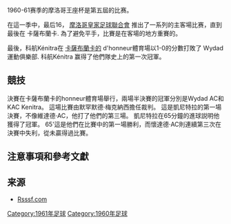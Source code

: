 1960-61赛季的摩洛哥王座杯是第五屆的比赛。

在這一季中，最后16， [摩洛哥皇家足球聯合會](https://zh.wikipedia.org/wiki/摩洛哥皇家足球協會 "wikilink") 推出了一系列的主客場比赛，直到最後在 卡薩布蘭卡. 為了避免平手，比賽是在客場的地方重賽的。

最後，科航Kénitra在 [卡薩布蘭卡的](../Page/卡萨布兰卡.md "wikilink") d'honneur體育場以1-0的分數打敗了 Wydad運動俱樂部. 科航Kénitra 赢得了他們隊史上的第一次冠軍。

## 競技

決賽在卡薩布蘭卡的honneur體育場舉行，兩場半決賽的冠軍分別是Wydad AC和KAC Kenitra。 這場比賽由默罕默德·梅克納西擔任裁判。 這是凱尼特拉的第一場決賽，不像維達德·AC，他打了他們的第三場。 凱尼特拉在65分鐘的進球説明他獲得了冠軍。 65'這是他們在比賽中的第一場勝利，而懷達德·AC則連續第三次在決賽中失利，從未贏得過比賽。

## 注意事項和參考文獻

## 来源

  - [Rsssf.com](http://www.rsssf.com/tablesm/maro61.html)

[Category:1961年足球](https://zh.wikipedia.org/wiki/Category:1961年足球 "wikilink") [Category:1960年足球](https://zh.wikipedia.org/wiki/Category:1960年足球 "wikilink")